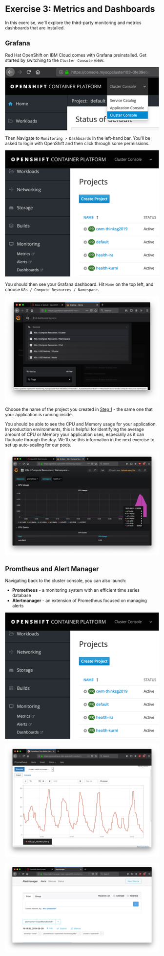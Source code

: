 # Exercise 3: Metrics and Dashboards

In this exercise, we'll explore the third-party monitoring and metrics dashboards that are installed.

## Grafana

Red Hat OpenShift on IBM Cloud comes with Grafana preinstalled. Get started by switching to the `Cluster Console` view:



![create project](../.gitbook/assets/clusterconsole.png)

Then Navigate to `Monitoring > Dashboards` in the left-hand bar. You'll be asked to login with OpenShift and then click through some permissions.

![](../.gitbook/assets/screen-shot-2019-08-13-at-11.22.57-pm.png)

You should then see your Grafana dashboard. Hit `Home` on the top left, and choose `K8s / Compute Resources / Namespace`.

![create project](../.gitbook/assets/grafana1.png)

Choose the name of the project you created in [Step 1](exercise-2.md#deploy-example-health) - the same one that your application is running inside.

You should be able to see the CPU and Memory usage for your application. In production environments, this is helpful for identifying the average amount of CPU or Memory your application uses, especially as it can fluctuate through the day. We'll use this information in the next exercise to set up auto-scaling for our pods.

![create project](../.gitbook/assets/grafana2.png)

## Promtheus and Alert Manager

Navigating back to the cluster console, you can also launch:

* **Prometheus** - a monitoring system with an efficient time series database
* **Alertmanager** - an extension of Prometheus focused on managing alerts

![Metrics, Alerts and Dashboards](../.gitbook/assets/screen-shot-2019-08-13-at-11.22.57-pm.png)

![Prometheus](../.gitbook/assets/screen-shot-2019-08-13-at-11.22.08-pm.png)

![Alert Manager](../.gitbook/assets/screen-shot-2019-08-13-at-11.22.23-pm.png)

